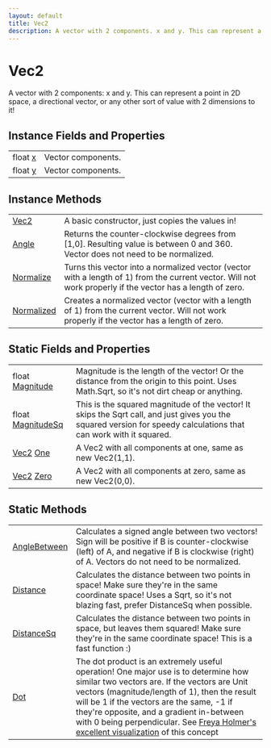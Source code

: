 ```yaml
---
layout: default
title: Vec2
description: A vector with 2 components. x and y. This can represent a point in 2D space, a directional vector, or any other sort of value with 2 dimensions to it!
---
```

# Vec2

A vector with 2 components: x and y. This can represent a
point in 2D space, a directional vector, or any other sort of value
with 2 dimensions to it!


## Instance Fields and Properties

|  |  |
|--|--|
|float [x]({{site.url}}/Pages/Reference/Vec2/x.html)|Vector components.|
|float [y]({{site.url}}/Pages/Reference/Vec2/y.html)|Vector components.|


## Instance Methods

|  |  |
|--|--|
|[Vec2]({{site.url}}/Pages/Reference/Vec2/Vec2.html)|A basic constructor, just copies the values in!|
|[Angle]({{site.url}}/Pages/Reference/Vec2/Angle.html)|Returns the counter-clockwise degrees from [1,0]. Resulting value is between 0 and 360. Vector does not need to be normalized.|
|[Normalize]({{site.url}}/Pages/Reference/Vec2/Normalize.html)|Turns this vector into a normalized vector (vector with a length of 1) from the current vector. Will not work properly if the vector has a length of zero.|
|[Normalized]({{site.url}}/Pages/Reference/Vec2/Normalized.html)|Creates a normalized vector (vector with a length of 1) from the current vector. Will not work properly if the vector has a length of zero.|


## Static Fields and Properties

|  |  |
|--|--|
|float [Magnitude]({{site.url}}/Pages/Reference/Vec2/Magnitude.html)|Magnitude is the length of the vector! Or the distance from the origin to this point. Uses Math.Sqrt, so it's not dirt cheap or anything.|
|float [MagnitudeSq]({{site.url}}/Pages/Reference/Vec2/MagnitudeSq.html)|This is the squared magnitude of the vector! It skips the Sqrt call, and just gives you the squared version for speedy calculations that can work with it squared.|
|[Vec2]({{site.url}}/Pages/Reference/Vec2.html) [One]({{site.url}}/Pages/Reference/Vec2/One.html)|A Vec2 with all components at one, same as new Vec2(1,1).|
|[Vec2]({{site.url}}/Pages/Reference/Vec2.html) [Zero]({{site.url}}/Pages/Reference/Vec2/Zero.html)|A Vec2 with all components at zero, same as new Vec2(0,0).|


## Static Methods

|  |  |
|--|--|
|[AngleBetween]({{site.url}}/Pages/Reference/Vec2/AngleBetween.html)|Calculates a signed angle between two vectors! Sign will be positive if B is counter-clockwise (left) of A, and negative if B is clockwise (right) of A. Vectors do not need to be normalized.|
|[Distance]({{site.url}}/Pages/Reference/Vec2/Distance.html)|Calculates the distance between two points in space! Make sure they're in the same coordinate space! Uses a Sqrt, so it's not blazing fast, prefer DistanceSq when possible.|
|[DistanceSq]({{site.url}}/Pages/Reference/Vec2/DistanceSq.html)|Calculates the distance between two points in space, but leaves them squared! Make sure they're in the same coordinate space! This is a fast function :)|
|[Dot]({{site.url}}/Pages/Reference/Vec2/Dot.html)|The dot product is an extremely useful operation! One major use is to determine how similar two vectors are. If the vectors are Unit vectors (magnitude/length of 1), then the result will be 1 if the vectors are the same, -1 if they're opposite, and a gradient in-between with 0 being perpendicular. See [Freya Holmer's excellent visualization](https://twitter.com/FreyaHolmer/status/1200807790580768768) of this concept|

